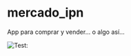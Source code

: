 # mercado_ipn

App para comprar y vender... o algo así...

![Test:](https://github.com/Exusai/MercadoIPN/blob/master/Teaser-M-IPN.gif)
